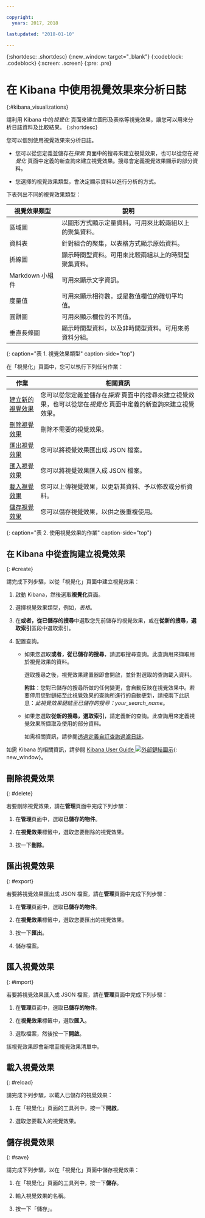 ```yaml
---

copyright:
  years: 2017, 2018

lastupdated: "2018-01-10"

---
```




{:shortdesc: .shortdesc}
{:new_window: target="_blank"}
{:codeblock: .codeblock}
{:screen: .screen}
{:pre: .pre}

# 在 Kibana 中使用視覺效果來分析日誌 
{:#kibana_visualizations}

請利用 Kibana 中的*視覺化* 頁面來建立圖形及表格等視覺效果，讓您可以用來分析日誌資料及比較結果。
{:shortdesc}

您可以個別使用視覺效果來分析日誌。 

* 您可以從您定義並儲存在*探索* 頁面中的搜尋來建立視覺效果，也可以從您在*視覺化* 頁面中定義的新查詢來建立視覺效果。搜尋會定義視覺效果顯示的部分資料。

* 您選擇的視覺效果類型，會決定顯示資料以進行分析的方式。

下表列出不同的視覺效果類型：

|視覺效果類型|說明 |
|-----------------------|-------------|
|區域圖 |以圖形方式顯示定量資料。可用來比較兩組以上的聚集資料。|
|資料表 |針對組合的聚集，以表格方式顯示原始資料。|
|折線圖 |顯示時間型資料。可用來比較兩組以上的時間型聚集資料。|
|Markdown 小組件 |可用來顯示文字資訊。|
|度量值 |可用來顯示相符數，或是數值欄位的確切平均值。|
|圓餅圖 |可用來顯示欄位的不同值。| 
|垂直長條圖 |顯示時間型資料，以及非時間型資料。可用來將資料分組。|
{: caption="表 1. 視覺效果類型" caption-side="top"}

在「視覺化」頁面中，您可以執行下列任何作業：

|作業 |相關資訊 |
|------|------------------|
|[建立新的視覺效果](kibana_visualizations.html#create) |您可以從您定義並儲存在*探索* 頁面中的搜尋來建立視覺效果，也可以從您在*視覺化* 頁面中定義的新查詢來建立視覺效果。|
|[刪除視覺效果](kibana_visualizations.html#delete) |刪除不需要的視覺效果。|
|[匯出視覺效果](kibana_visualizations.html#export) |您可以將視覺效果匯出成 JSON 檔案。|
|[匯入視覺效果](kibana_visualizations.html#import) |您可以將視覺效果匯入成 JSON 檔案。|
|[載入視覺效果](kibana_visualizations.html#reload) |您可以上傳視覺效果，以更新其資料、予以修改或分析資料。|
|[儲存視覺效果](kibana_visualizations.html#save) |您可以儲存視覺效果，以供之後重複使用。|
{: caption="表 2. 使用視覺效果的作業" caption-side="top"}


## 在 Kibana 中從查詢建立視覺效果
{: #create}

請完成下列步驟，以從「視覺化」頁面中建立視覺效果：

1. 啟動 Kibana，然後選取**視覺化**頁面。

2. 選擇視覺效果類型，例如，*表格*。

3. 在**或者，從已儲存的搜尋**中選取您先前儲存的視覺效果，或在**從新的搜尋，選取索引**區段中選取索引。

4. 配置查詢。

    * 如果您選取**或者，從已儲存的搜尋**，請選取搜尋查詢。此查詢用來擷取用於視覺效果的資料。 
	
	    選取搜尋之後，視覺效果建置器即會開啟，並針對選取的查詢載入資料。 
		
		**附註**：您對已儲存的搜尋所做的任何變更，會自動反映在視覺效果中。若要停用您對鏈結至此視覺效果的查詢所進行的自動更新，請按兩下此訊息：*此視覺效果鏈結至已儲存的搜尋：your_search_name*。 

    * 如果您選取**從新的搜尋，選取索引**，請定義新的查詢。此查詢用來定義視覺效果所擷取及使用的部分資料。

        如需相關資訊，請參閱[透過定義自訂查詢過濾日誌](define_search.html#define_search)。

如需 Kibana 的相關資訊，請參閱 [Kibana User Guide ![外部鏈結圖示](../../../icons/launch-glyph.svg "外部鏈結圖示")](https://www.elastic.co/guide/en/kibana/5.1/index.html){: new_window}。


## 刪除視覺效果
{: #delete}

若要刪除視覺效果，請在**管理**頁面中完成下列步驟：

1. 在**管理**頁面中，選取**已儲存的物件**。

2. 在**視覺效果**標籤中，選取您要刪除的視覺效果。

3. 按一下**刪除**。


## 匯出視覺效果
{: #export}

若要將視覺效果匯出成 JSON 檔案，請在**管理**頁面中完成下列步驟：

1. 在**管理**頁面中，選取**已儲存的物件**。

2. 在**視覺效果**標籤中，選取您要匯出的視覺效果。

3. 按一下**匯出**。

4. 儲存檔案。

## 匯入視覺效果
{: #import}

若要將視覺效果匯入成 JSON 檔案，請在**管理**頁面中完成下列步驟：

1. 在**管理**頁面中，選取**已儲存的物件**。

2. 在**視覺效果**標籤中，選取**匯入**。

3. 選取檔案，然後按一下**開啟**。

該視覺效果即會新增至視覺效果清單中。


 
## 載入視覺效果
{: #reload}

請完成下列步驟，以載入已儲存的視覺效果：

1. 在「視覺化」頁面的工具列中，按一下**開啟**。

2. 選取您要載入的視覺效果。 


## 儲存視覺效果
{: #save}

請完成下列步驟，以在「視覺化」頁面中儲存視覺效果：

1. 在「視覺化」頁面的工具列中，按一下**儲存**。

2. 輸入視覺效果的名稱。

3. 按一下「儲存」。 


